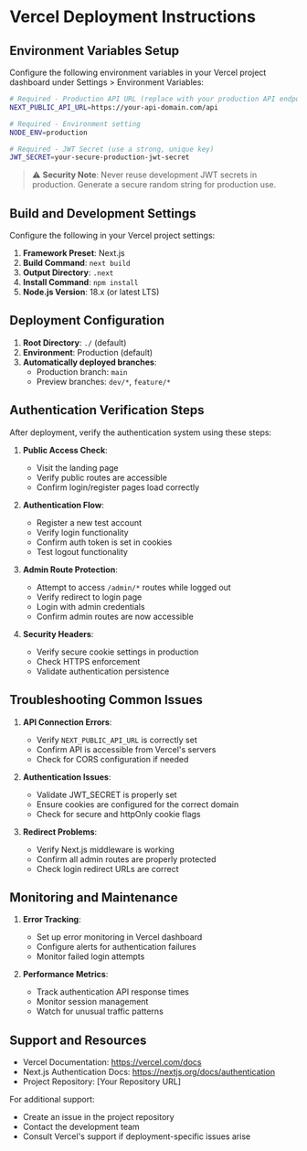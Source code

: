 # Vercel Deployment Instructions

## Environment Variables Setup

Configure the following environment variables in your Vercel project dashboard under Settings > Environment Variables:

```bash
# Required - Production API URL (replace with your production API endpoint)
NEXT_PUBLIC_API_URL=https://your-api-domain.com/api

# Required - Environment setting
NODE_ENV=production

# Required - JWT Secret (use a strong, unique key)
JWT_SECRET=your-secure-production-jwt-secret
```

> ⚠️ **Security Note**: Never reuse development JWT secrets in production. Generate a secure random string for production use.

## Build and Development Settings

Configure the following in your Vercel project settings:

1. **Framework Preset**: Next.js
2. **Build Command**: `next build`
3. **Output Directory**: `.next`
4. **Install Command**: `npm install`
5. **Node.js Version**: 18.x (or latest LTS)

## Deployment Configuration

1. **Root Directory**: `./` (default)
2. **Environment**: Production (default)
3. **Automatically deployed branches**:
   - Production branch: `main`
   - Preview branches: `dev/*`, `feature/*`

## Authentication Verification Steps

After deployment, verify the authentication system using these steps:

1. **Public Access Check**:
   - Visit the landing page
   - Verify public routes are accessible
   - Confirm login/register pages load correctly

2. **Authentication Flow**:
   - Register a new test account
   - Verify login functionality
   - Confirm auth token is set in cookies
   - Test logout functionality

3. **Admin Route Protection**:
   - Attempt to access `/admin/*` routes while logged out
   - Verify redirect to login page
   - Login with admin credentials
   - Confirm admin routes are now accessible

4. **Security Headers**:
   - Verify secure cookie settings in production
   - Check HTTPS enforcement
   - Validate authentication persistence

## Troubleshooting Common Issues

1. **API Connection Errors**:
   - Verify `NEXT_PUBLIC_API_URL` is correctly set
   - Confirm API is accessible from Vercel's servers
   - Check for CORS configuration if needed

2. **Authentication Issues**:
   - Validate JWT_SECRET is properly set
   - Ensure cookies are configured for the correct domain
   - Check for secure and httpOnly cookie flags

3. **Redirect Problems**:
   - Verify Next.js middleware is working
   - Confirm all admin routes are properly protected
   - Check login redirect URLs are correct

## Monitoring and Maintenance

1. **Error Tracking**:
   - Set up error monitoring in Vercel dashboard
   - Configure alerts for authentication failures
   - Monitor failed login attempts

2. **Performance Metrics**:
   - Track authentication API response times
   - Monitor session management
   - Watch for unusual traffic patterns

## Support and Resources

- Vercel Documentation: https://vercel.com/docs
- Next.js Authentication Docs: https://nextjs.org/docs/authentication
- Project Repository: [Your Repository URL]

For additional support:
- Create an issue in the project repository
- Contact the development team
- Consult Vercel's support if deployment-specific issues arise